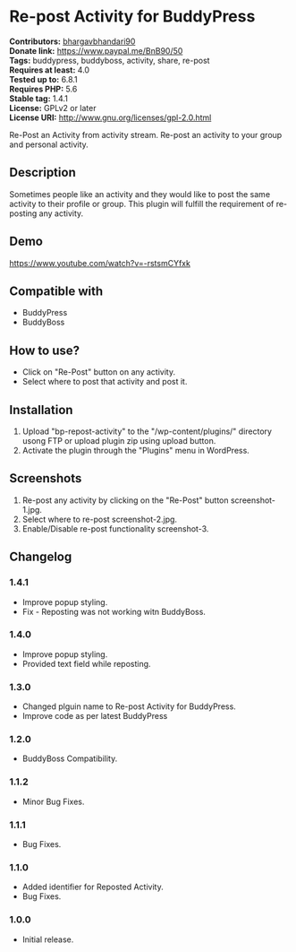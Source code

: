 # Re-post Activity for BuddyPress #
**Contributors:** [bhargavbhandari90](https://profiles.wordpress.org/bhargavbhandari90/)  
**Donate link:** https://www.paypal.me/BnB90/50  
**Tags:** buddypress, buddyboss, activity, share, re-post  
**Requires at least:** 4.0  
**Tested up to:** 6.8.1  
**Requires PHP:** 5.6  
**Stable tag:** 1.4.1  
**License:** GPLv2 or later  
**License URI:** http://www.gnu.org/licenses/gpl-2.0.html  

Re-Post an Activity from activity stream. Re-post an activity to your group and personal activity.

## Description ##

Sometimes people like an activity and they would like to post the same activity to their profile or group.
This plugin will fulfill the requirement of re-posting any activity.

## Demo ##
https://www.youtube.com/watch?v=-rstsmCYfxk

## Compatible with ##

- BuddyPress
- BuddyBoss

## How to use? ##

* Click on "Re-Post" button on any activity.
* Select where to post that activity and post it.

## Installation ##
1. Upload "bp-repost-activity" to the "/wp-content/plugins/" directory usong FTP or upload plugin zip using upload button.
2. Activate the plugin through the "Plugins" menu in WordPress.

## Screenshots ##
1. Re-post any activity by clicking on the "Re-Post" button screenshot-1.jpg.
2. Select where to re-post screenshot-2.jpg.
3. Enable/Disable re-post functionality screenshot-3.


## Changelog ##

### 1.4.1 ###
* Improve popup styling.
* Fix - Reposting was not working witn BuddyBoss.

### 1.4.0 ###
* Improve popup styling.
* Provided text field while reposting.

### 1.3.0 ###
* Changed plguin name to Re-post Activity for BuddyPress.
* Improve code as per latest BuddyPress

### 1.2.0 ###
* BuddyBoss Compatibility.

### 1.1.2 ###
* Minor Bug Fixes.

### 1.1.1 ###
* Bug Fixes.

### 1.1.0 ###
* Added identifier for Reposted Activity.
* Bug Fixes.

### 1.0.0 ###
* Initial release.
